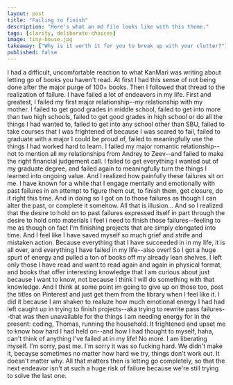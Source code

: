 ```yaml
---
layout: post
title: "Failing to finish"
description: "Here's what an md file looks like with this theme."
tags: [clarity, deliberate-choices]
image: tiny-house.jpg
takeaway: ["Why is it worth it for you to break up with your clutter?"]
published: false
---
```


I had a difficult, uncomfortable reaction to what KanMari was writing about letting go of books you haven't read. At first I had this sense of not being done after the major purge of 100+ books. Then I followed that thread to the realization of failure.
I have failed a lot of endeavors in my life. First and greatest, I failed my first major relationship--my relationship with my mother. I failed to get good grades in middle school, failed to get into more than two high schools, failed to get good grades in high school or do all the things I had wanted to, failed to get into any school other than SBU, failed to take courses that I was frightened of because I was scared to fail, failed to graduate with a major I could be proud of, failed to meaningfully use the things I had worked hard to learn. I failed my major romantic relationship--not to mention all my relationships from Andrey to Zeev--and failed to make the right financial judgement call. I failed to get everything I wanted out of my graduate degree, and failed again to meaningfully turn the things I learned into ongoing value.
And I realized how painfully these failures sit on me. I have known for a while that I engage mentally and emotionally with past failures in an attempt to figure them out, to finish them, get closure, do it right this time. And in doing so I got on to those failures as though I can alter the past, or complete it somehow. All that is illusion... And so I realized that the desire to hold on to past failures expressed itself in part through the desire to hold onto materials i feel i need to finish those failures--feeling to me as though on fact I'm finishing projects that are simply elongated into time. And I feel like I have saved myself so much grief and strife and mistaken action. Because everything that I have succeeded in in my life, it is all over, and everything I have failed in my life--also over!
So I got a huge spurt of energy and pulled a ton of books off my already lean shelves. I left only those I have read and want to read again and again in physical format, and books that offer interesting knowledge that I am curious about just because I want to know, not because I think I will do something with that knowledge. And I think at some point im going to give up on those too, post the titles on Pinterest and just get them from the library when I feel like it.
I did it because I am shaken to realuze how much emotional energy I had had left caught up in trying to finish projects--aka trying to rewrite pass failures--that was then unavailable for the things I am needing energy for in the present: coding, Thomas, running the household. It frightened and upset me to know how hard I had held on--and how I had thought to myself, haha, can't think of anything I've failed at in my life!
No more. I am liberating myself. I'm sorry, past me. I'm sorry it was so fucking hard. We didn't make it, becayse sometimes no matter how hard we try, things don't work out. It doesn't matter why. All that matters then is letting go completely, so that the next endeavor isn't at such a huge risk of failure because we're still trying to solve the last one.
